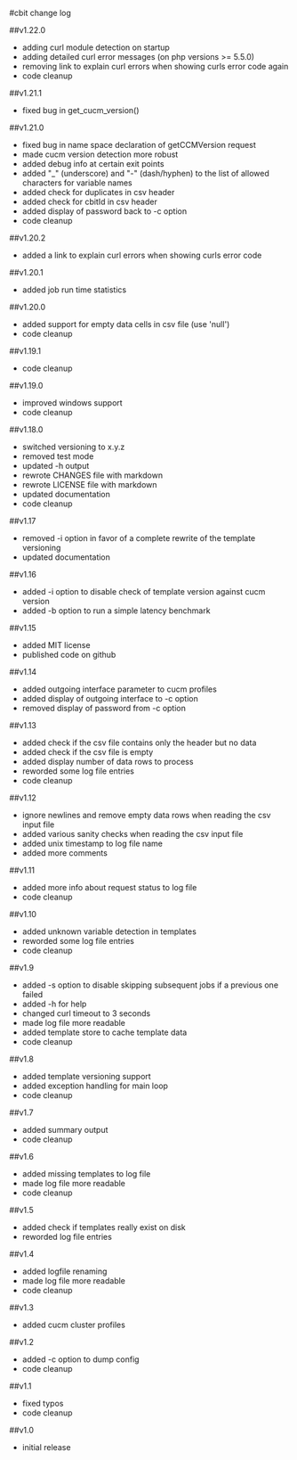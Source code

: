 #cbit change log

##v1.22.0
* adding curl module detection on startup
* adding detailed curl error messages (on php versions >= 5.5.0)
* removing link to explain curl errors when showing curls error code again
* code cleanup

##v1.21.1
* fixed bug in get_cucm_version()

##v1.21.0
* fixed bug in name space declaration of getCCMVersion request
* made cucm version detection more robust
* added debug info at certain exit points
* added "_" (underscore) and "-" (dash/hyphen) to the list of allowed characters for variable names
* added check for duplicates in csv header
* added check for cbitId in csv header
* added display of password back to -c option
* code cleanup

##v1.20.2
* added a link to explain curl errors when showing curls error code

##v1.20.1
* added job run time statistics

##v1.20.0
* added support for empty data cells in csv file (use 'null')
* code cleanup

##v1.19.1
* code cleanup

##v1.19.0
* improved windows support
* code cleanup

##v1.18.0
* switched versioning to x.y.z
* removed test mode
* updated -h output
* rewrote CHANGES file with markdown
* rewrote LICENSE file with markdown
* updated documentation
* code cleanup

##v1.17
* removed -i option in favor of a complete rewrite of the template versioning
* updated documentation

##v1.16
* added -i option to disable check of template version against cucm version
* added -b option to run a simple latency benchmark

##v1.15
* added MIT license
* published code on github

##v1.14
* added outgoing interface parameter to cucm profiles
* added display of outgoing interface to -c option
* removed display of password from -c option

##v1.13
* added check if the csv file contains only the header but no data
* added check if the csv file is empty
* added display number of data rows to process
* reworded some log file entries
* code cleanup

##v1.12
* ignore newlines and remove empty data rows when reading the csv input file
* added various sanity checks when reading the csv input file
* added unix timestamp to log file name
* added more comments

##v1.11
* added more info about request status to log file
* code cleanup

##v1.10
* added unknown variable detection in templates
* reworded some log file entries
* code cleanup

##v1.9
* added -s option to disable skipping subsequent jobs if a previous one failed
* added -h for help
* changed curl timeout to 3 seconds
* made log file more readable
* added template store to cache template data
* code cleanup

##v1.8
* added template versioning support
* added exception handling for main loop
* code cleanup

##v1.7
* added summary output
* code cleanup

##v1.6
* added missing templates to log file
* made log file more readable
* code cleanup

##v1.5
* added check if templates really exist on disk
* reworded log file entries

##v1.4
* added logfile renaming
* made log file more readable
* code cleanup

##v1.3
* added cucm cluster profiles

##v1.2
* added -c option to dump config
* code cleanup

##v1.1
* fixed typos
* code cleanup

##v1.0
* initial release